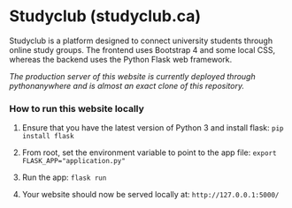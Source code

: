 # Studyclub (studyclub.ca)

Studyclub is a platform designed to connect university students through online study groups. The frontend uses Bootstrap 4 and some local CSS, whereas the backend uses the Python Flask web framework.

*The production server of this website is currently deployed through pythonanywhere and is almost an exact clone of this repository.*

### How to run this website locally
1. Ensure that you have the latest version of Python 3 and install flask:
`pip install flask`

2. From root, set the environment variable to point to the app file: `export FLASK_APP="application.py"`
3. Run the app: `flask run`
4. Your website should now be served locally at: `http://127.0.0.1:5000/`

